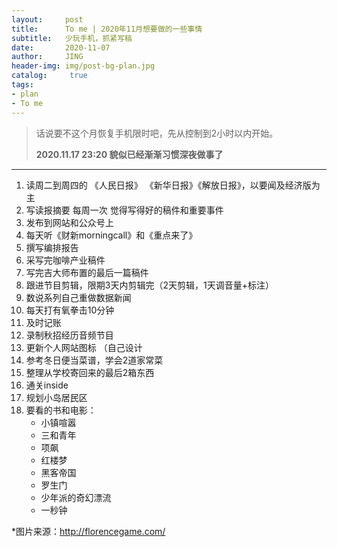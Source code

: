 ```yaml
---
layout:     post
title:      To me | 2020年11月想要做的一些事情
subtitle:   少玩手机，抓紧写稿
date:       2020-11-07
author:     JING
header-img: img/post-bg-plan.jpg
catalog: 	 true
tags:
- plan
- To me
---
```






> 话说要不这个月恢复手机限时吧，先从控制到2小时以内开始。
>
> **2020.11.17  23:20 貌似已经渐渐习惯深夜做事了**

------



1. 读周二到周四的 《人民日报》 《新华日报》《解放日报》，以要闻及经济版为主
2. 写读报摘要 每周一次 觉得写得好的稿件和重要事件
3. 发布到网站和公众号上
4. 每天听《财新morningcall》和《重点来了》
5. 撰写编排报告
6. 采写完咖啡产业稿件
7. 写完吉大师布置的最后一篇稿件
8. 跟进节目剪辑，限期3天内剪辑完（2天剪辑，1天调音量+标注）
9. 数说系列自己重做数据新闻
10. 每天打有氧拳击10分钟
11. 及时记账
12. 录制秋招经历音频节目
13. 更新个人网站图标 （自己设计
14. 参考冬日便当菜谱，学会2道家常菜 
15. 整理从学校寄回来的最后2箱东西
16. 通关inside
17. 规划小岛居民区
18. 要看的书和电影：
    - 小镇喧嚣 
    - 三和青年
    - 项飙
    - 红楼梦
    - 黑客帝国
    - 罗生门
    - 少年派的奇幻漂流
    - 一秒钟



*图片来源：http://florencegame.com/

